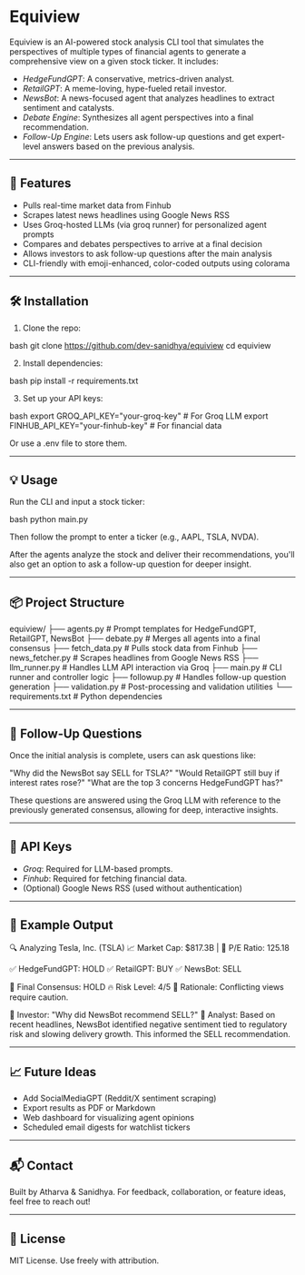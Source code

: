 # Equiview

Equiview is an AI-powered stock analysis CLI tool that simulates the perspectives of multiple types of financial agents to generate a comprehensive view on a given stock ticker. It includes:

- _HedgeFundGPT_: A conservative, metrics-driven analyst.
- _RetailGPT_: A meme-loving, hype-fueled retail investor.
- _NewsBot_: A news-focused agent that analyzes headlines to extract sentiment and catalysts.
- _Debate Engine_: Synthesizes all agent perspectives into a final recommendation.
- _Follow-Up Engine_: Lets users ask follow-up questions and get expert-level answers based on the previous analysis.

---

## 🚀 Features

- Pulls real-time market data from Finhub
- Scrapes latest news headlines using Google News RSS
- Uses Groq-hosted LLMs (via groq runner) for personalized agent prompts
- Compares and debates perspectives to arrive at a final decision
- Allows investors to ask follow-up questions after the main analysis
- CLI-friendly with emoji-enhanced, color-coded outputs using colorama

---

## 🛠 Installation

1. Clone the repo:

bash
git clone https://github.com/dev-sanidhya/equiview
cd equiview

2. Install dependencies:

bash
pip install -r requirements.txt

3. Set up your API keys:

bash
export GROQ_API_KEY="your-groq-key" # For Groq LLM
export FINHUB_API_KEY="your-finhub-key" # For financial data

Or use a .env file to store them.

---

## 💡 Usage

Run the CLI and input a stock ticker:

bash
python main.py

Then follow the prompt to enter a ticker (e.g., AAPL, TSLA, NVDA).

After the agents analyze the stock and deliver their recommendations, you'll also get an option to ask a follow-up question for deeper insight.

---

## 📦 Project Structure

equiview/
├── agents.py # Prompt templates for HedgeFundGPT, RetailGPT, NewsBot
├── debate.py # Merges all agents into a final consensus
├── fetch_data.py # Pulls stock data from Finhub
├── news_fetcher.py # Scrapes headlines from Google News RSS
├── llm_runner.py # Handles LLM API interaction via Groq
├── main.py # CLI runner and controller logic
├── followup.py # Handles follow-up question generation
├── validation.py # Post-processing and validation utilities
└── requirements.txt # Python dependencies

---

## 🔁 Follow-Up Questions

Once the initial analysis is complete, users can ask questions like:

"Why did the NewsBot say SELL for TSLA?"
"Would RetailGPT still buy if interest rates rose?"
"What are the top 3 concerns HedgeFundGPT has?"

These questions are answered using the Groq LLM with reference to the previously generated consensus, allowing for deep, interactive insights.

---

## 🔐 API Keys

- _Groq_: Required for LLM-based prompts.
- _Finhub_: Required for fetching financial data.
- (Optional) Google News RSS (used without authentication)

---

## 🧠 Example Output

🔍 Analyzing Tesla, Inc. (TSLA)
📈 Market Cap: $817.3B | 📁 P/E Ratio: 125.18

✅ HedgeFundGPT: HOLD
✅ RetailGPT: BUY
✅ NewsBot: SELL

🤝 Final Consensus: HOLD
🔥 Risk Level: 4/5
💼 Rationale: Conflicting views require caution.

📣 Investor: "Why did NewsBot recommend SELL?"
🤖 Analyst: Based on recent headlines, NewsBot identified negative sentiment tied to regulatory risk and slowing delivery growth. This informed the SELL recommendation.

---

## 📈 Future Ideas

- Add SocialMediaGPT (Reddit/X sentiment scraping)
- Export results as PDF or Markdown
- Web dashboard for visualizing agent opinions
- Scheduled email digests for watchlist tickers

---

## 📬 Contact

Built by Atharva & Sanidhya. For feedback, collaboration, or feature ideas, feel free to reach out!

---

## 📄 License

MIT License. Use freely with attribution.
